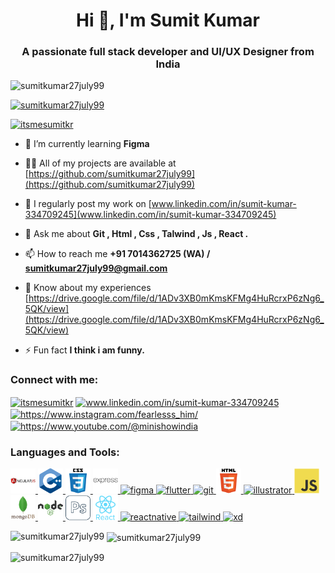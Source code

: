 <h1 align="center">Hi 👋, I'm Sumit Kumar</h1>
<h3 align="center">A passionate full stack developer and UI/UX Designer from India</h3>

<p align="left"> <img src="https://komarev.com/ghpvc/?username=sumitkumar27july99&label=Profile%20views&color=0e75b6&style=flat" alt="sumitkumar27july99" /> </p>

<p align="left"> <a href="https://github.com/ryo-ma/github-profile-trophy"><img src="https://github-profile-trophy.vercel.app/?username=sumitkumar27july99" alt="sumitkumar27july99" /></a> </p>

<p align="left"> <a href="https://twitter.com/itsmesumitkr" target="blank"><img src="https://img.shields.io/twitter/follow/itsmesumitkr?logo=twitter&style=for-the-badge" alt="itsmesumitkr" /></a> </p>

- 🌱 I’m currently learning **Figma**

- 👨‍💻 All of my projects are available at [https://github.com/sumitkumar27july99](https://github.com/sumitkumar27july99)

- 📝 I regularly post my work on [www.linkedin.com/in/sumit-kumar-334709245](www.linkedin.com/in/sumit-kumar-334709245)

- 💬 Ask me about **Git , Html , Css , Talwind , Js , React .**

- 📫 How to reach me **+91 7014362725 (WA) / sumitkumar27july99@gmail.com**

- 📄 Know about my experiences [https://drive.google.com/file/d/1ADv3XB0mKmsKFMg4HuRcrxP6zNg6_5QK/view](https://drive.google.com/file/d/1ADv3XB0mKmsKFMg4HuRcrxP6zNg6_5QK/view)

- ⚡ Fun fact **I think i am funny.**

<h3 align="left">Connect with me:</h3>
<p align="left">
<a href="https://twitter.com/itsmesumitkr" target="blank"><img align="center" src="https://raw.githubusercontent.com/rahuldkjain/github-profile-readme-generator/master/src/images/icons/Social/twitter.svg" alt="itsmesumitkr" height="30" width="40" /></a>
<a href="https://linkedin.com/in/www.linkedin.com/in/sumit-kumar-334709245" target="blank"><img align="center" src="https://raw.githubusercontent.com/rahuldkjain/github-profile-readme-generator/master/src/images/icons/Social/linked-in-alt.svg" alt="www.linkedin.com/in/sumit-kumar-334709245" height="30" width="40" /></a>
<a href="https://instagram.com/https://www.instagram.com/fearlesss_him/" target="blank"><img align="center" src="https://raw.githubusercontent.com/rahuldkjain/github-profile-readme-generator/master/src/images/icons/Social/instagram.svg" alt="https://www.instagram.com/fearlesss_him/" height="30" width="40" /></a>
<a href="https://www.youtube.com/c/https://www.youtube.com/@minishowindia" target="blank"><img align="center" src="https://raw.githubusercontent.com/rahuldkjain/github-profile-readme-generator/master/src/images/icons/Social/youtube.svg" alt="https://www.youtube.com/@minishowindia" height="30" width="40" /></a>
</p>

<h3 align="left">Languages and Tools:</h3>
<p align="left"> <a href="https://angular.io" target="_blank" rel="noreferrer"> <img src="https://raw.githubusercontent.com/devicons/devicon/master/icons/angularjs/angularjs-original-wordmark.svg" alt="angularjs" width="40" height="40"/> </a> <a href="https://www.w3schools.com/cpp/" target="_blank" rel="noreferrer"> <img src="https://raw.githubusercontent.com/devicons/devicon/master/icons/cplusplus/cplusplus-original.svg" alt="cplusplus" width="40" height="40"/> </a> <a href="https://www.w3schools.com/css/" target="_blank" rel="noreferrer"> <img src="https://raw.githubusercontent.com/devicons/devicon/master/icons/css3/css3-original-wordmark.svg" alt="css3" width="40" height="40"/> </a> <a href="https://expressjs.com" target="_blank" rel="noreferrer"> <img src="https://raw.githubusercontent.com/devicons/devicon/master/icons/express/express-original-wordmark.svg" alt="express" width="40" height="40"/> </a> <a href="https://www.figma.com/" target="_blank" rel="noreferrer"> <img src="https://www.vectorlogo.zone/logos/figma/figma-icon.svg" alt="figma" width="40" height="40"/> </a> <a href="https://flutter.dev" target="_blank" rel="noreferrer"> <img src="https://www.vectorlogo.zone/logos/flutterio/flutterio-icon.svg" alt="flutter" width="40" height="40"/> </a> <a href="https://git-scm.com/" target="_blank" rel="noreferrer"> <img src="https://www.vectorlogo.zone/logos/git-scm/git-scm-icon.svg" alt="git" width="40" height="40"/> </a> <a href="https://www.w3.org/html/" target="_blank" rel="noreferrer"> <img src="https://raw.githubusercontent.com/devicons/devicon/master/icons/html5/html5-original-wordmark.svg" alt="html5" width="40" height="40"/> </a> <a href="https://www.adobe.com/in/products/illustrator.html" target="_blank" rel="noreferrer"> <img src="https://www.vectorlogo.zone/logos/adobe_illustrator/adobe_illustrator-icon.svg" alt="illustrator" width="40" height="40"/> </a> <a href="https://developer.mozilla.org/en-US/docs/Web/JavaScript" target="_blank" rel="noreferrer"> <img src="https://raw.githubusercontent.com/devicons/devicon/master/icons/javascript/javascript-original.svg" alt="javascript" width="40" height="40"/> </a> <a href="https://www.mongodb.com/" target="_blank" rel="noreferrer"> <img src="https://raw.githubusercontent.com/devicons/devicon/master/icons/mongodb/mongodb-original-wordmark.svg" alt="mongodb" width="40" height="40"/> </a> <a href="https://nodejs.org" target="_blank" rel="noreferrer"> <img src="https://raw.githubusercontent.com/devicons/devicon/master/icons/nodejs/nodejs-original-wordmark.svg" alt="nodejs" width="40" height="40"/> </a> <a href="https://www.photoshop.com/en" target="_blank" rel="noreferrer"> <img src="https://raw.githubusercontent.com/devicons/devicon/master/icons/photoshop/photoshop-line.svg" alt="photoshop" width="40" height="40"/> </a> <a href="https://reactjs.org/" target="_blank" rel="noreferrer"> <img src="https://raw.githubusercontent.com/devicons/devicon/master/icons/react/react-original-wordmark.svg" alt="react" width="40" height="40"/> </a> <a href="https://reactnative.dev/" target="_blank" rel="noreferrer"> <img src="https://reactnative.dev/img/header_logo.svg" alt="reactnative" width="40" height="40"/> </a> <a href="https://tailwindcss.com/" target="_blank" rel="noreferrer"> <img src="https://www.vectorlogo.zone/logos/tailwindcss/tailwindcss-icon.svg" alt="tailwind" width="40" height="40"/> </a> <a href="https://www.adobe.com/products/xd.html" target="_blank" rel="noreferrer"> <img src="https://cdn.worldvectorlogo.com/logos/adobe-xd.svg" alt="xd" width="40" height="40"/> </a> </p>

<p><img align="left" src="https://github-readme-stats.vercel.app/api/top-langs?username=sumitkumar27july99&show_icons=true&locale=en&layout=compact" alt="sumitkumar27july99" /></p>

<p>&nbsp;<img align="center" src="https://github-readme-stats.vercel.app/api?username=sumitkumar27july99&show_icons=true&locale=en" alt="sumitkumar27july99" /></p>

<p><img align="center" src="https://github-readme-streak-stats.herokuapp.com/?user=sumitkumar27july99&" alt="sumitkumar27july99" /></p>
